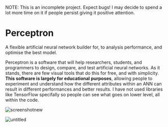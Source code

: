  NOTE: This is an incomplete project. Expect bugs! I may decide to spend a lot more time on it if people persist giving it positive attention.

# Perceptron
A flexible artificial neural network builder for, to analysis performance, and optimise the best model. 

Perceptron is a software that will help researchers, students, and programmers to
design, compare, and test artificial neural networks. As it stands, there are few visual
tools that do this for free, and with simplicity.
<b>This software is largely for educational purposes</b>, allowing people to experiment
and understand how the different attributes within an ANN can result in
different performances and better results. I have not used libraries like TensorFlow specifally so people
can see what goes on lower level, all within the code. 

![screenshotnew](https://user-images.githubusercontent.com/7353547/27341298-c611ba96-55d4-11e7-9da9-9cfd6045ae5c.png)



![untitled](https://cloud.githubusercontent.com/assets/7353547/25346609/effb5106-290f-11e7-8426-788a10fd4e2f.png)
